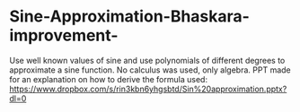 # Sine-Approximation-Bhaskara-improvement-
Use well known values of sine and use polynomials of different degrees to approximate a sine function. No calculus was used, only algebra.
PPT made for an explanation on how to derive the formula used: https://www.dropbox.com/s/rin3kbn6yhgsbtd/Sin%20approximation.pptx?dl=0
